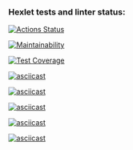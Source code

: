 ### Hexlet tests and linter status:
[![Actions Status](https://github.com/kpako3rbp/frontend-project-lvl1/workflows/hexlet-check/badge.svg)](https://github.com/kpako3rbp/frontend-project-lvl1/actions)

[![Maintainability](https://api.codeclimate.com/v1/badges/a99a88d28ad37a79dbf6/maintainability)](https://codeclimate.com/github/codeclimate/codeclimate/maintainability)

[![Test Coverage](https://api.codeclimate.com/v1/badges/a99a88d28ad37a79dbf6/test_coverage)](https://codeclimate.com/github/codeclimate/codeclimate/test_coverage)

[![asciicast](https://asciinema.org/a/vuF9dskE9CRwpyfenk7G5gwl4.svg)](https://asciinema.org/a/vuF9dskE9CRwpyfenk7G5gwl4)

[![asciicast](https://asciinema.org/a/vIul6bESa24KEN3iFlwUTpe9f.svg)](https://asciinema.org/a/vIul6bESa24KEN3iFlwUTpe9f)

[![asciicast](https://asciinema.org/a/YM4WSCqMfbegb8ASa61bLD6ak.svg)](https://asciinema.org/a/YM4WSCqMfbegb8ASa61bLD6ak)

[![asciicast](https://asciinema.org/a/YMJZOVAoYvsPLcGRAFFRYXrWe.svg)](https://asciinema.org/a/YMJZOVAoYvsPLcGRAFFRYXrWe)

[![asciicast](https://asciinema.org/a/rod1brdxdP0GRbqgSMOUNchCY.svg)](https://asciinema.org/a/rod1brdxdP0GRbqgSMOUNchCY)
